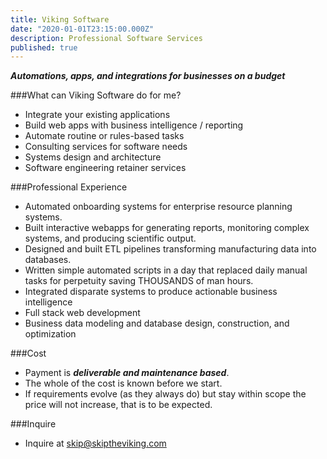 ```yaml
---
title: Viking Software
date: "2020-01-01T23:15:00.000Z"
description: Professional Software Services
published: true
---
```

***Automations, apps, and integrations for businesses on a budget***

###What can Viking Software do for me?

* Integrate your existing applications
* Build web apps with business intelligence / reporting
* Automate routine or rules-based tasks
* Consulting services for software needs
* Systems design and architecture
* Software engineering retainer services

###Professional Experience

* Automated onboarding systems for enterprise resource planning systems.  
* Built interactive webapps for generating reports, monitoring complex systems,
and producing scientific output.
* Designed and built ETL pipelines transforming manufacturing data into databases.
* Written simple automated scripts in a day that replaced daily manual tasks for perpetuity saving THOUSANDS of man hours.
* Integrated disparate systems to produce actionable business intelligence
* Full stack web development
* Business data modeling and database design, construction, and optimization

###Cost

* Payment is ***deliverable and maintenance based***.  
* The whole of the cost is known
before we start. 
* If requirements evolve (as they always do) but stay within scope the price will not increase,
that is to be expected.  

###Inquire

* Inquire at [skip@skiptheviking.com](mailto:skip)


